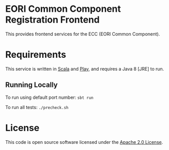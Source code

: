 # EORI Common Component Registration Frontend

This provides frontend services for the ECC (EORI Common Component).

# Requirements

This service is written in [Scala](http://www.scala-lang.org/) and [Play](http://playframework.com/), and requires a Java 8 [JRE] to run.

## Running Locally
To run using default port number:
`sbt run`

To run all tests:
`./precheck.sh`

# License
This code is open source software licensed under the [Apache 2.0 License]("http://www.apache.org/licenses/LICENSE-2.0.html").
